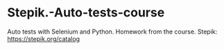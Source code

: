 # Stepik.-Auto-tests-course
Auto tests with Selenium and Python.
Homework from the course.
Stepik: https://stepik.org/catalog


